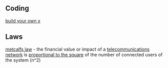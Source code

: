 ## Coding 
[build your own x](https://github.com/codecrafters-io/build-your-own-x)

## Laws
[metcalfs law](https://en.wikipedia.org/wiki/Metcalfe%27s_law) - the financial value or impact of a [telecommunications network](https://en.wikipedia.org/wiki/Telecommunications_network "Telecommunications network") is [proportional to the square](https://en.wikipedia.org/wiki/Quadratic_growth "Quadratic growth") of the number of connected users of the system (n^2)
